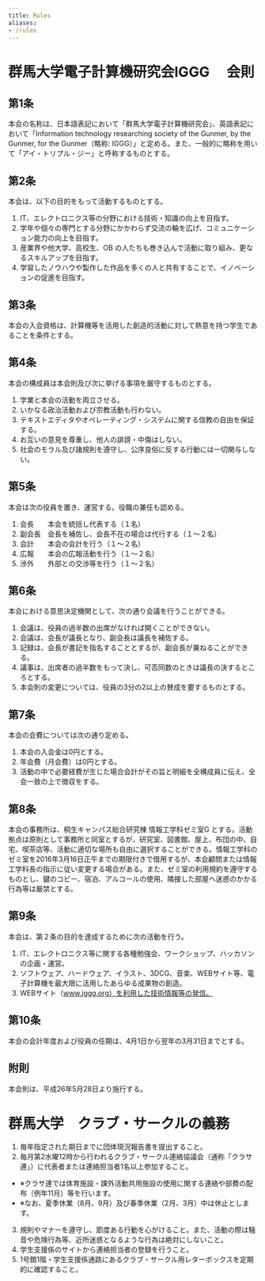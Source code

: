 ```yaml
---
title: Rules
aliases:
- /rules
---
```


# 群馬大学電子計算機研究会IGGG 　会則

## 第1条

本会の名称は、日本語表記において「群馬大学電子計算機研究会」、英語表記において「Information technology researching society of the Gunmer, by the Gunmer, for the Gunmer（略称: IGGG）」と定める。また、一般的に略称を用いて「アイ・トリプル・ジー」と呼称するものとする。

## 第2条

本会は、以下の目的をもって活動するものとする。

1. IT、エレクトロニクス等の分野における技術・知識の向上を目指す。
2. 学年や個々の専門とする分野にかかわらず交流の輪を広げ、コミュニケーション能力の向上を目指す。
3. 産業界や他大学、高校生、OB の人たちも巻き込んで活動に取り組み、更なるスキルアップを目指す。
4. 学習したノウハウや製作した作品を多くの人と共有することで、イノベーションの促進を目指す。

## 第3条

本会の入会資格は、計算機等を活用した創造的活動に対して熱意を持つ学生であることを条件とする。

## 第4条

本会の構成員は本会則及び次に挙げる事項を厳守するものとする。

1. 学業と本会の活動を両立させる。
2. いかなる政治活動および宗教活動も行わない。
3. テキストエディタやオペレーティング・システムに関する信教の自由を保証する。
4. お互いの意見を尊重し、他人の誹謗・中傷はしない。
5. 社会のモラル及び諸規則を遵守し、公序良俗に反する行動には一切関与しない。

## 第5条

本会は次の役員を置き、運営する。役職の兼任も認める。

1. 会長　　本会を統括し代表する（１名）
2. 副会長　会長を補佐し、会長不在の場合は代行する（１～２名）
3. 会計　　本会の会計を行う（１～２名）
4. 広報　　本会の広報活動を行う（１～２名）
5. 渉外　　外部との交渉等を行う（１～２名）

## 第6条

本会における意思決定機関として、次の通り会議を行うことができる。

1. 会議は、役員の過半数の出席がなければ開くことができない。
2. 会議は、会長が議長となり、副会長は議長を補佐する。
3. 記録は、会長が書記を指名することとするが、副会長が兼ねることができる。
4. 議事は、出席者の過半数をもって決し、可否同数のときは議長の決するところとする。
5. 本会則の変更については、役員の3分の2以上の賛成を要するものとする。

## 第7条

本会の会費については次の通り定める。

1. 本会の入会金は0円とする。
2. 年会費（月会費）は0円とする。
3. 活動の中で必要経費が生じた場合会計がその旨と明細を全構成員に伝え、全会一致の上で徴収をする。

## 第8条

本会の事務所は、桐生キャンパス総合研究棟 情報工学科ゼミ室G とする。活動拠点は原則として事務所と同室とするが、研究室、図書館、屋上、布団の中、自宅、喫茶店等、活動に適切な場所も自由に選択することができる。情報工学科のゼミ室を2016年3月16日正午までの期限付きで借用するが、本会顧問または情報工学科長の指示に従い変更する場合がある。また、ゼミ室の利用規約を遵守するものとし、鍵のコピー、宿泊、アルコールの使用、隣接した部屋へ迷惑のかかる行為等は厳禁とする。

## 第9条

本会は、第２条の目的を達成するために次の活動を行う。

1. IT、エレクトロニクス等に関する各種勉強会、ワークショップ、ハッカソンの企画・運営。
2. ソフトウェア、ハードウェア、イラスト、3DCG、音楽、WEBサイト等、電子計算機を最大限に活用したあらゆる成果物の創造。
3. WEBサイト（www.iggg.org）を利用した技術情報等の発信。

## 第10条

本会の会計年度および役員の任期は、4月1日から翌年の3月31日までとする。

## 附則

本会則は、平成26年5月28日より施行する。

# 群馬大学　クラブ・サークルの義務

1. 毎年指定された期日までに団体現況報告書を提出すること。
2. 毎月第2水曜12時から行われるクラブ・サークル連絡協議会（通称「クラサ連」）に代表者または連絡担当者1名以上参加すること。
  - ※クラサ連では体育施設・課外活動共用施設の使用に関する連絡や部費の配布（例年11月）等を行います。
  - ※なお、夏季休業（8月、9月）及び春季休業（2月、3月）中は休止とします。
3. 規則やマナーを遵守し、節度ある行動を心がけること。また、活動の際は騒音や危険行為等、近所迷惑となるような行為は絶対にしないこと。
4. 学生支援係のサイトから連絡担当者の登録を行うこと。
5. 1号館1階・学生支援係通路にあるクラブ・サークル用レターボックスを定期的に確認すること。
